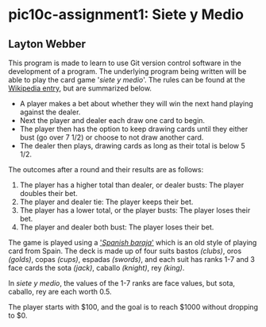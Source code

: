 # pic10c-assignment1: Siete y Medio
## Layton Webber

This program is made to learn to use Git version control software in the development of a program. The underlying program being written will be able to play the card game '_siete y medio_'. The rules can be found at the [Wikipedia entry](https://en.wikipedia.org/wiki/Sette_e_mezzo), but are summarized below.

* A player makes a bet about whether they will win the next hand playing against the dealer.
* Next the player and dealer each draw one card to begin.
* The player then has the option to keep drawing cards until they either bust (go over 7 1/2) or choose to not draw another card.
* The dealer then plays, drawing cards as long as their total is below 5 1/2.

The outcomes after a round and their results are as follows:
1. The player has a higher total than dealer, or dealer busts: The player doubles their bet.
2. The player and dealer tie: The player keeps their bet.
3. The player has a lower total, or the player busts: The player loses their bet.
4. The player and dealer both bust: The player loses their bet.

The game is played using a ['_Spanish baraja_'](http://en.wikipedia.org/wiki/Spanish_playing_cards) which is an old style of playing card from Spain. The deck is made up of four suits bastos _(clubs)_, oros _(golds)_, copas _(cups)_, espadas _(swords)_, and each suit has ranks 1-7 and 3 face cards the sota _(jack)_, caballo _(knight)_, rey _(king)_. 

In _siete y medio_, the values of the 1-7 ranks are face values, but sota, caballo, rey are each worth 0.5.

The player starts with $100, and the goal is to reach $1000 without dropping to $0.